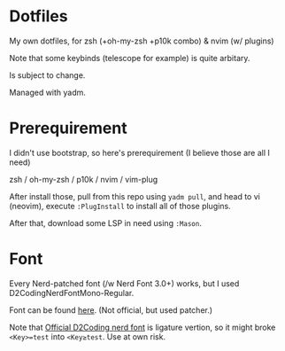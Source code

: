 # Dotfiles

My own dotfiles, for zsh (+oh-my-zsh +p10k combo) & nvim (w/ plugins)

Note that some keybinds (telescope for example) is quite arbitary.

Is subject to change.

Managed with yadm.

# Prerequirement

I didn't use bootstrap, so here's prerequirement (I believe those are all I need)

zsh / oh-my-zsh / p10k / nvim / vim-plug

After install those, pull from this repo using `yadm pull`, and head to vi (neovim), execute `:PlugInstall` to install all of those plugins.

After that, download some LSP in need using `:Mason`.

# Font

Every Nerd-patched font (/w Nerd Font 3.0+) works, but I used D2CodingNerdFontMono-Regular.

Font can be found [here](https://github.com/dhnam/d2coding-nerd-font). (Not official, but used patcher.)

Note that [Official D2Coding nerd font](https://github.com/ryanoasis/nerd-fonts/tree/master/patched-fonts/D2Coding) is ligature vertion, so it might broke `<Key>=test` into `<Key≥test`. Use at own risk.

